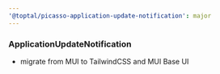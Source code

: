 ```yaml
---
'@toptal/picasso-application-update-notification': major
---
```


### ApplicationUpdateNotification

- migrate from MUI to TailwindCSS and MUI Base UI
